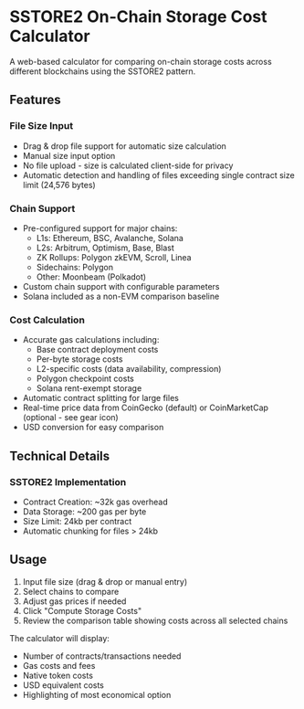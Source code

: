 # SSTORE2 On-Chain Storage Cost Calculator

A web-based calculator for comparing on-chain storage costs across different blockchains using the SSTORE2 pattern.

## Features

### File Size Input

- Drag & drop file support for automatic size calculation
- Manual size input option
- No file upload - size is calculated client-side for privacy
- Automatic detection and handling of files exceeding single contract size limit (24,576 bytes)

### Chain Support

- Pre-configured support for major chains:
  - L1s: Ethereum, BSC, Avalanche, Solana
  - L2s: Arbitrum, Optimism, Base, Blast
  - ZK Rollups: Polygon zkEVM, Scroll, Linea
  - Sidechains: Polygon
  - Other: Moonbeam (Polkadot)
- Custom chain support with configurable parameters
- Solana included as a non-EVM comparison baseline

### Cost Calculation

- Accurate gas calculations including:
  - Base contract deployment costs
  - Per-byte storage costs
  - L2-specific costs (data availability, compression)
  - Polygon checkpoint costs
  - Solana rent-exempt storage
- Automatic contract splitting for large files
- Real-time price data from CoinGecko (default) or CoinMarketCap (optional - see gear icon)
- USD conversion for easy comparison

## Technical Details

### SSTORE2 Implementation

- Contract Creation: ~32k gas overhead
- Data Storage: ~200 gas per byte
- Size Limit: 24kb per contract
- Automatic chunking for files > 24kb

## Usage

1. Input file size (drag & drop or manual entry)
2. Select chains to compare
3. Adjust gas prices if needed
4. Click "Compute Storage Costs"
5. Review the comparison table showing costs across all selected chains

The calculator will display:

- Number of contracts/transactions needed
- Gas costs and fees
- Native token costs
- USD equivalent costs
- Highlighting of most economical option
